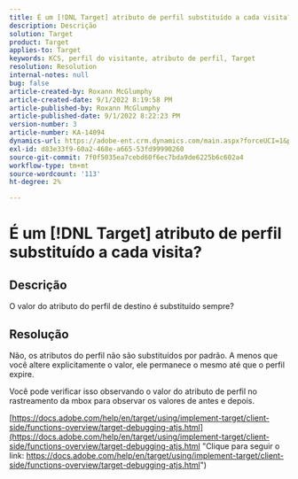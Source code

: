 ```yaml
---
title: É um [!DNL Target] atributo de perfil substituído a cada visita?
description: Descrição
solution: Target
product: Target
applies-to: Target
keywords: KCS, perfil do visitante, atributo de perfil, Target
resolution: Resolution
internal-notes: null
bug: false
article-created-by: Roxann McGlumphy
article-created-date: 9/1/2022 8:19:58 PM
article-published-by: Roxann McGlumphy
article-published-date: 9/1/2022 8:22:23 PM
version-number: 3
article-number: KA-14094
dynamics-url: https://adobe-ent.crm.dynamics.com/main.aspx?forceUCI=1&pagetype=entityrecord&etn=knowledgearticle&id=18d89b6d-332a-ed11-9db1-002248086a27
exl-id: d83e33f9-60a2-468e-a665-53fd99990260
source-git-commit: 7f0f5035ea7cebd60f6ec7bda9de6225b6c602a4
workflow-type: tm+mt
source-wordcount: '113'
ht-degree: 2%

---
```


# É um [!DNL Target] atributo de perfil substituído a cada visita?

## Descrição


O valor do atributo do perfil de destino é substituído sempre?


## Resolução


Não, os atributos do perfil não são substituídos por padrão. A menos que você altere explicitamente o valor, ele permanece o mesmo até que o perfil expire.

Você pode verificar isso observando o valor do atributo de perfil no rastreamento da mbox para observar os valores de antes e depois.

[https://docs.adobe.com/help/en/target/using/implement-target/client-side/functions-overview/target-debugging-atjs.html](https://docs.adobe.com/help/en/target/using/implement-target/client-side/functions-overview/target-debugging-atjs.html "Clique para seguir o link: https://docs.adobe.com/help/en/target/using/implement-target/client-side/functions-overview/target-debugging-atjs.html")
